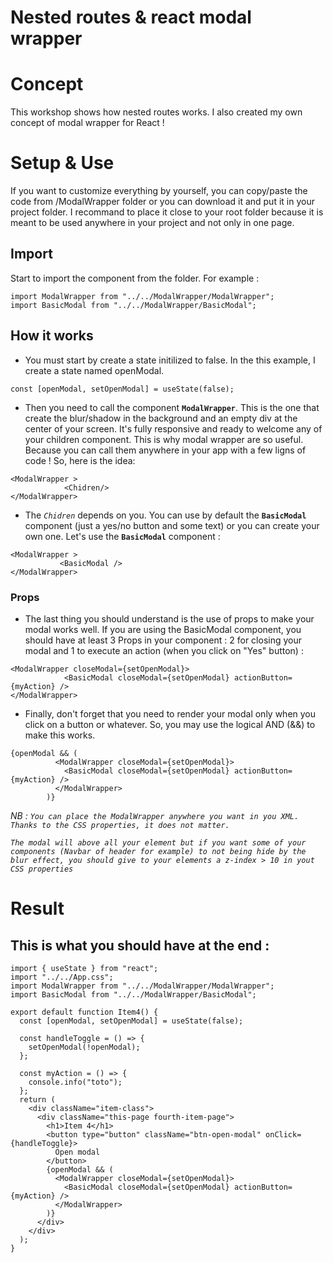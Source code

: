 # Nested routes & react modal wrapper

# Concept

This workshop shows how nested routes works. I also created my own concept of modal wrapper for React ! 

# Setup & Use

If you want to customize everything by yourself, you can copy/paste the code from /ModalWrapper folder or you can download it and put it in your project folder. I recommand to place it close to your root folder because it is meant to be used anywhere in your project and not only in one page.

## Import

Start to import the component from the folder. For example :

```
import ModalWrapper from "../../ModalWrapper/ModalWrapper";
import BasicModal from "../../ModalWrapper/BasicModal";
```

## How it works
- You must start by create a state initilized to false. In the this example, I create a state named openModal.

```
const [openModal, setOpenModal] = useState(false);
```

- Then you need to call the component **`ModalWrapper`**. This is the one that create the blur/shadow in the background and an empty div at the center of your screen. It's fully responsive and ready to welcome any of your children component. This is why modal wrapper are so useful. Because you can call them anywhere in your app with a few ligns of code !
So, here is the idea:

```
<ModalWrapper >
            <Chidren/>
</ModalWrapper>
```

- The *`Chidren`* depends on you. You can use by default the **`BasicModal`** component (just a yes/no button and some text) or you can create your own one.
 Let's use the **`BasicModal`** component :

 ```
<ModalWrapper >
            <BasicModal />
</ModalWrapper>
```
### Props
- The last thing you should understand is the use of props to make your modal works well.
If you are using the BasicModal component, you should have at least 3 Props in your component : 2 for closing your modal and 1 to execute an action (when you click on "Yes" button) :

```
<ModalWrapper closeModal={setOpenModal}>
            <BasicModal closeModal={setOpenModal} actionButton={myAction} />
</ModalWrapper>
```

- Finally, don't forget that you need to render your modal only when you click on a button or whatever.
So, you may use the logical AND (&&) to make this works.

```
{openModal && (
          <ModalWrapper closeModal={setOpenModal}>
            <BasicModal closeModal={setOpenModal} actionButton={myAction} />
          </ModalWrapper>
        )}
```

_NB : `You can place the ModalWrapper anywhere you want in you XML. Thanks to the CSS properties, it does not matter.`_

_`The modal will above all your element but if you want some of your components (Navbar of header for example) to not being hide by the blur effect, you should give to your elements a z-index > 10 in yout CSS properties `_


# Result
## This is what you should have at the end :

```
import { useState } from "react";
import "../../App.css";
import ModalWrapper from "../../ModalWrapper/ModalWrapper";
import BasicModal from "../../ModalWrapper/BasicModal";

export default function Item4() {
  const [openModal, setOpenModal] = useState(false);

  const handleToggle = () => {
    setOpenModal(!openModal);
  };

  const myAction = () => {
    console.info("toto");
  };
  return (
    <div className="item-class">
      <div className="this-page fourth-item-page">
        <h1>Item 4</h1>
        <button type="button" className="btn-open-modal" onClick={handleToggle}>
          Open modal
        </button>
        {openModal && (
          <ModalWrapper closeModal={setOpenModal}>
            <BasicModal closeModal={setOpenModal} actionButton={myAction} />
          </ModalWrapper>
        )}
      </div>
    </div>
  );
}

```